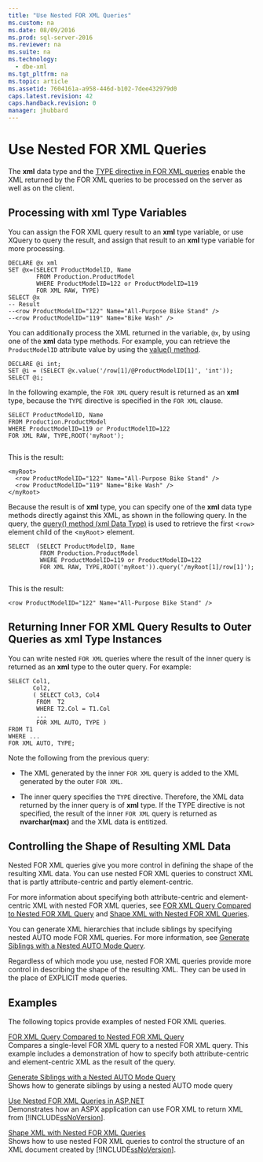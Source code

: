 ```yaml
---
title: "Use Nested FOR XML Queries"
ms.custom: na
ms.date: 08/09/2016
ms.prod: sql-server-2016
ms.reviewer: na
ms.suite: na
ms.technology: 
  - dbe-xml
ms.tgt_pltfrm: na
ms.topic: article
ms.assetid: 7604161a-a958-446d-b102-7dee432979d0
caps.latest.revision: 42
caps.handback.revision: 0
manager: jhubbard
---
```

# Use Nested FOR XML Queries
The **xml** data type and the [TYPE directive in FOR XML queries](../../Topics/TopicNameNotContainA/TYPE-Directive-in-FOR-XML-Queries.md) enable the XML returned by the FOR XML queries to be processed on the server as well as on the client.  
  
## Processing with xml Type Variables  
 You can assign the FOR XML query result to an **xml** type variable, or use XQuery to query the result, and assign that result to an **xml** type variable for more processing.  
  
```  
DECLARE @x xml  
SET @x=(SELECT ProductModelID, Name  
        FROM Production.ProductModel  
        WHERE ProductModelID=122 or ProductModelID=119  
        FOR XML RAW, TYPE)  
SELECT @x  
-- Result  
--<row ProductModelID="122" Name="All-Purpose Bike Stand" />  
--<row ProductModelID="119" Name="Bike Wash" />  
```  
  
 You can additionally process the XML returned in the variable, `@x`, by using one of the **xml** data type methods. For example, you can retrieve the `ProductModelID` attribute value by using the [value() method](assetId:///298a7361-dc9a-4902-9b1e-49a093cd831d).  
  
```  
DECLARE @i int;  
SET @i = (SELECT @x.value('/row[1]/@ProductModelID[1]', 'int'));  
SELECT @i;  
```  
  
 In the following example, the `FOR XML` query result is returned as an **xml** type, because the `TYPE` directive is specified in the `FOR XML` clause.  
  
```  
SELECT ProductModelID, Name  
FROM Production.ProductModel  
WHERE ProductModelID=119 or ProductModelID=122  
FOR XML RAW, TYPE,ROOT('myRoot');  
  
```  
  
 This is the result:  
  
```  
<myRoot>  
  <row ProductModelID="122" Name="All-Purpose Bike Stand" />  
  <row ProductModelID="119" Name="Bike Wash" />  
</myRoot>  
```  
  
 Because the result is of **xml** type, you can specify one of the **xml** data type methods directly against this XML, as shown in the following query. In the query, the [query() method (xml Data Type)](assetId:///f48f6f7b-219f-463a-bf36-bc10f21afaeb) is used to retrieve the first <`row`> element child of the <`myRoot`> element.  
  
```  
SELECT  (SELECT ProductModelID, Name  
         FROM Production.ProductModel  
         WHERE ProductModelID=119 or ProductModelID=122  
         FOR XML RAW, TYPE,ROOT('myRoot')).query('/myRoot[1]/row[1]');  
  
```  
  
 This is the result:  
  
```  
<row ProductModelID="122" Name="All-Purpose Bike Stand" />  
```  
  
## Returning Inner FOR XML Query Results to Outer Queries as xml Type Instances  
 You can write nested `FOR XML` queries where the result of the inner query is returned as an **xml** type to the outer query. For example:  
  
```  
SELECT Col1,   
       Col2,   
       ( SELECT Col3, Col4   
        FROM  T2  
        WHERE T2.Col = T1.Col  
        ...  
        FOR XML AUTO, TYPE )  
FROM T1  
WHERE ...  
FOR XML AUTO, TYPE;  
```  
  
 Note the following from the previous query:  
  
-   The XML generated by the inner `FOR XML` query is added to the XML generated by the outer `FOR XML`.  
  
-   The inner query specifies the `TYPE` directive. Therefore, the XML data returned by the inner query is of **xml** type. If the TYPE directive is not specified, the result of the inner `FOR XML` query is returned as **nvarchar(max)** and the XML data is entitized.  
  
## Controlling the Shape of Resulting XML Data  
 Nested FOR XML queries give you more control in defining the shape of the resulting XML data. You can use nested FOR XML queries to construct XML that is partly attribute-centric and partly element-centric.  
  
 For more information about specifying both attribute-centric and element-centric XML with nested FOR XML queries, see [FOR XML Query Compared to Nested FOR XML Query](../../Topics/TopicNameNotContainA/FOR-XML-Query-Compared-to-Nested-FOR-XML-Query.md) and [Shape XML with Nested FOR XML Queries](../../Topics/TopicNameNotContainA/Shape-XML-with-Nested-FOR-XML-Queries.md).  
  
 You can generate XML hierarchies that include siblings by specifying nested AUTO mode FOR XML queries. For more information, see [Generate Siblings with a Nested AUTO Mode Query](../../Topics/TopicNameContainA/Generate-Siblings-with-a-Nested-AUTO-Mode-Query.md).  
  
 Regardless of which mode you use, nested FOR XML queries provide more control in describing the shape of the resulting XML. They can be used in the place of EXPLICIT mode queries.  
  
## Examples  
 The following topics provide examples of nested FOR XML queries.  
  
 [FOR XML Query Compared to Nested FOR XML Query](../../Topics/TopicNameNotContainA/FOR-XML-Query-Compared-to-Nested-FOR-XML-Query.md)  
 Compares a single-level FOR XML query to a nested FOR XML query. This example includes a demonstration of how to specify both attribute-centric and element-centric XML as the result of the query.  
  
 [Generate Siblings with a Nested AUTO Mode Query](../../Topics/TopicNameContainA/Generate-Siblings-with-a-Nested-AUTO-Mode-Query.md)  
 Shows how to generate siblings by using a nested AUTO mode query  
  
 [Use Nested FOR XML Queries in ASP.NET](../../Topics/TopicNameNotContainA/Use-Nested-FOR-XML-Queries-in-ASP.NET.md)  
 Demonstrates how an ASPX application can use FOR XML to return XML from [!INCLUDE[ssNoVersion](../../Topics/TopicNameContainA/tokens/ssNoVersion_md.md)].  
  
 [Shape XML with Nested FOR XML Queries](../../Topics/TopicNameNotContainA/Shape-XML-with-Nested-FOR-XML-Queries.md)  
 Shows how to use nested FOR XML queries to control the structure of an XML document created by [!INCLUDE[ssNoVersion](../../Topics/TopicNameContainA/tokens/ssNoVersion_md.md)].